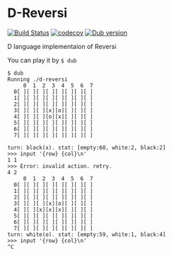 # D-Reversi

[![Build Status](https://travis-ci.org/ShigekiKarita/d-reversi.svg?branch=master)](https://travis-ci.org/ShigekiKarita/d-reversi)
[![codecov](https://codecov.io/gh/ShigekiKarita/d-reversi/branch/master/graph/badge.svg)](https://codecov.io/gh/ShigekiKarita/d-reversi)
[![Dub version](https://img.shields.io/dub/v/d-reversi.svg)](https://code.dlang.org/packages/d-reversi)

D language implementaion of Reversi

You can play it by `$ dub`

```
$ dub
Running ./d-reversi 
     0  1  2  3  4  5  6  7
  0[ ][ ][ ][ ][ ][ ][ ][ ]
  1[ ][ ][ ][ ][ ][ ][ ][ ]
  2[ ][ ][ ][ ][ ][ ][ ][ ]
  3[ ][ ][ ][x][o][ ][ ][ ]
  4[ ][ ][ ][o][x][ ][ ][ ]
  5[ ][ ][ ][ ][ ][ ][ ][ ]
  6[ ][ ][ ][ ][ ][ ][ ][ ]
  7[ ][ ][ ][ ][ ][ ][ ][ ]

turn: black(x). stat: [empty:60, white:2, black:2]
>>> input '{row} {col}\n'
1 1
>>> Error: invalid action. retry.
4 2
     0  1  2  3  4  5  6  7
  0[ ][ ][ ][ ][ ][ ][ ][ ]
  1[ ][ ][ ][ ][ ][ ][ ][ ]
  2[ ][ ][ ][ ][ ][ ][ ][ ]
  3[ ][ ][ ][x][o][ ][ ][ ]
  4[ ][ ][x][x][x][ ][ ][ ]
  5[ ][ ][ ][ ][ ][ ][ ][ ]
  6[ ][ ][ ][ ][ ][ ][ ][ ]
  7[ ][ ][ ][ ][ ][ ][ ][ ]
turn: white(o). stat: [empty:59, white:1, black:4]
>>> input '{row} {col}\n'
^C
```
